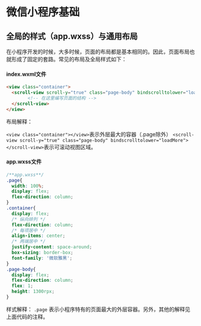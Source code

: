 # 微信小程序基础

## 全局的样式（app.wxss）与通用布局
在小程序开发的时候，大多时候，页面的布局都是基本相同的。因此，页面布局也就形成了固定的套路。常见的布局及全局样式如下：

#### index.wxml文件
```html
<view class="container">
  <scroll-view scroll-y="true" class="page-body" bindscrolltolower="loadMore">
        <!-- 在这里编写页面的结构 -->
  </scroll-view>
</view>
```
布局解释：

`<view class="container"></view>`表示外层最大的容器（.page除外）
`<scroll-view scroll-y="true" class="page-body" bindscrolltolower="loadMore"></scroll-view>`表示可滚动视图区域。


#### app.wxss文件
```css
/**app.wxss**/
.page{
  width: 100%;
  display: flex;
  flex-direction: column;
}
.container{
  display: flex;
  /* 纵向排列 */
  flex-direction: column;
  /* 每项居中 */
  align-items: center;
  /* 两端居中 */
  justify-content: space-around;
  box-sizing: border-box;
  font-family: '微软雅黑';
}
.page-body{
  display: flex;
  flex-direction: column;
  flex: 1;
  height: 1300rpx;
}
```
样式解释：
`.page` 表示小程序特有的页面最大的外层容器。另外，其他的解释见上面代码的注释。